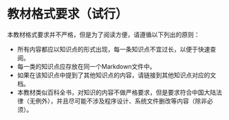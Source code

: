 # 教材格式要求（试行）

本教材格式要求并不严格，但是为了阅读方便，请遵循以下列出的原则：
- 所有内容都应以知识点的形式出现，每一条知识点不宜过长，以便于快速查阅。
- 每一类的知识点应存放在同一个Markdown文件中。
- 如果在该知识点中提到了其他知识点的内容，请链接到其他知识点对应的文档。
- 本教材类似百科全书，对知识的内容不做严格要求，但是要求符合中国大陆法律（无例外），并且尽可能不涉及程序设计、系统文件删改等内容（除非必须）。